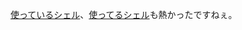 [使っているシェル](https://qiitadon.com/web/timelines/tag/%E4%BD%BF%E3%81%A3%E3%81%A6%E3%81%84%E3%82%8B%E3%82%B7%E3%82%A7%E3%83%AB)、[使ってるシェル](https://qiitadon.com/web/timelines/tag/%E4%BD%BF%E3%81%A3%E3%81%A6%E3%82%8B%E3%82%B7%E3%82%A7%E3%83%AB)も熱かったですねぇ。
